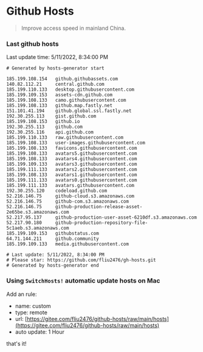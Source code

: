 # Github Hosts

> Improve access speed in mainland China.

### Last github hosts

Last update time: 5/11/2022, 8:34:00 PM

```base
# Generated by hosts-generator start 

185.199.108.154   github.githubassets.com
140.82.112.21     central.github.com
185.199.110.133   desktop.githubusercontent.com
185.199.109.153   assets-cdn.github.com
185.199.108.133   camo.githubusercontent.com
185.199.108.133   github.map.fastly.net
151.101.41.194    github.global.ssl.fastly.net
192.30.255.113    gist.github.com
185.199.108.153   github.io
192.30.255.113    github.com
192.30.255.116    api.github.com
185.199.110.133   raw.githubusercontent.com
185.199.108.133   user-images.githubusercontent.com
185.199.108.133   favicons.githubusercontent.com
185.199.108.133   avatars5.githubusercontent.com
185.199.108.133   avatars4.githubusercontent.com
185.199.109.133   avatars3.githubusercontent.com
185.199.111.133   avatars2.githubusercontent.com
185.199.108.133   avatars1.githubusercontent.com
185.199.111.133   avatars0.githubusercontent.com
185.199.111.133   avatars.githubusercontent.com
192.30.255.120    codeload.github.com
52.216.146.75     github-cloud.s3.amazonaws.com
52.216.146.75     github-com.s3.amazonaws.com
52.216.146.75     github-production-release-asset-2e65be.s3.amazonaws.com
52.217.95.137     github-production-user-asset-6210df.s3.amazonaws.com
52.217.90.180     github-production-repository-file-5c1aeb.s3.amazonaws.com
185.199.109.153   githubstatus.com
64.71.144.211     github.community
185.199.109.133   media.githubusercontent.com

# Last update: 5/11/2022, 8:34:00 PM
# Please star: https://github.com/fliu2476/gh-hosts.git
# Generated by hosts-generator end
```

### Using `SwitchHosts!` automatic update hosts on Mac
Add an rule:
- name: custom
- type: remote
- url: [https://gitee.com/fliu2476/github-hosts/raw/main/hosts](https://gitee.com/fliu2476/github-hosts/raw/main/hosts)
- auto update: 1 Hour

that's it!

